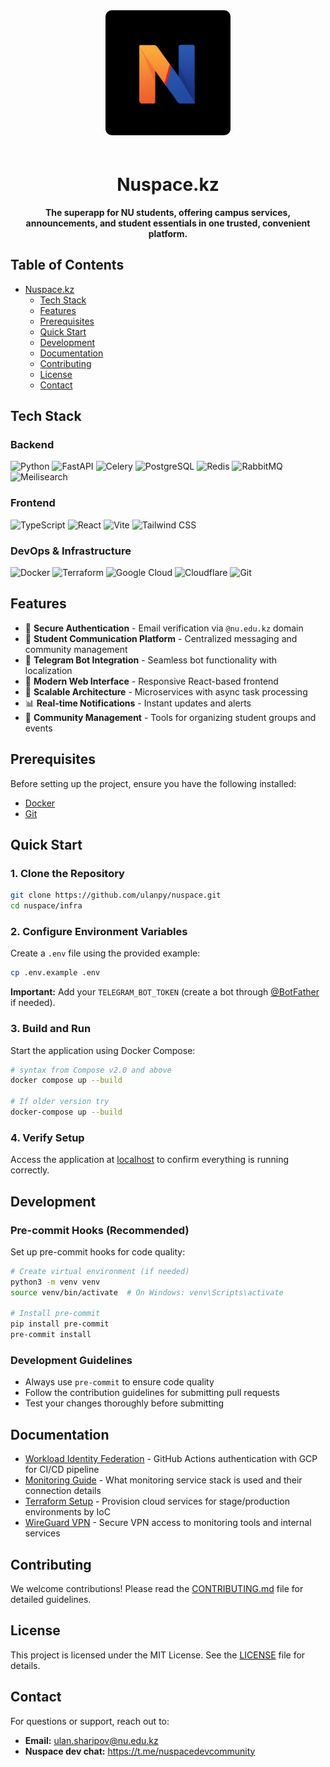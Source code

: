 <div align="center">
  <img src="./backend/core/configs/coverpage.jpg" alt="Nuspace Logo" width="200" height="auto" style="border-radius: 10px; margin-bottom: 20px;">
  
  # Nuspace.kz
  
  **The superapp for NU students, offering campus services, announcements, and student essentials in one trusted, convenient platform.**
</div> 

## Table of Contents

- [Nuspace.kz](#nuspacekz)
  - [Tech Stack](#tech-stack)
  - [Features](#features)
  - [Prerequisites](#prerequisites)
  - [Quick Start](#quick-start)
  - [Development](#development)
  - [Documentation](#documentation)
  - [Contributing](#contributing)
  - [License](#license)
  - [Contact](#contact)

## Tech Stack

### Backend
![Python](https://img.shields.io/badge/Python-3776AB?style=for-the-badge&logo=python&logoColor=white)
![FastAPI](https://img.shields.io/badge/FastAPI-005571?style=for-the-badge&logo=fastapi&logoColor=white)
![Celery](https://img.shields.io/badge/Celery-37814A?style=for-the-badge&logo=celery&logoColor=white)
![PostgreSQL](https://img.shields.io/badge/PostgreSQL-316192?style=for-the-badge&logo=postgresql&logoColor=white)
![Redis](https://img.shields.io/badge/Redis-DC382D?style=for-the-badge&logo=redis&logoColor=white)
![RabbitMQ](https://img.shields.io/badge/RabbitMQ-FF6600?style=for-the-badge&logo=rabbitmq&logoColor=white)
![Meilisearch](https://img.shields.io/badge/Meilisearch-000000?style=for-the-badge&logo=meilisearch&logoColor=white)

### Frontend
![TypeScript](https://img.shields.io/badge/TypeScript-007ACC?style=for-the-badge&logo=typescript&logoColor=white)
![React](https://img.shields.io/badge/React-20232A?style=for-the-badge&logo=react&logoColor=61DAFB)
![Vite](https://img.shields.io/badge/Vite-646CFF?style=for-the-badge&logo=vite&logoColor=white)
![Tailwind CSS](https://img.shields.io/badge/Tailwind_CSS-38B2AC?style=for-the-badge&logo=tailwind-css&logoColor=white)

### DevOps & Infrastructure
![Docker](https://img.shields.io/badge/Docker-2496ED?style=for-the-badge&logo=docker&logoColor=white)
![Terraform](https://img.shields.io/badge/Terraform-7B42BC?style=for-the-badge&logo=terraform&logoColor=white)
![Google Cloud](https://img.shields.io/badge/Google_Cloud-4285F4?style=for-the-badge&logo=google-cloud&logoColor=white)
![Cloudflare](https://img.shields.io/badge/Cloudflare-F38020?style=for-the-badge&logo=cloudflare&logoColor=white)
![Git](https://img.shields.io/badge/Git-F05032?style=for-the-badge&logo=git&logoColor=white)

## Features

- 🔐 **Secure Authentication** - Email verification via `@nu.edu.kz` domain
- 💬 **Student Communication Platform** - Centralized messaging and community management
- 🤖 **Telegram Bot Integration** - Seamless bot functionality with localization
- 📱 **Modern Web Interface** - Responsive React-based frontend
- 🚀 **Scalable Architecture** - Microservices with async task processing
- 📊 **Real-time Notifications** - Instant updates and alerts
- 🎯 **Community Management** - Tools for organizing student groups and events

## Prerequisites

Before setting up the project, ensure you have the following installed:

- [Docker](https://www.docker.com/)
- [Git](https://git-scm.com/) 

## Quick Start

### 1. Clone the Repository

```bash
git clone https://github.com/ulanpy/nuspace.git
cd nuspace/infra
```

### 2. Configure Environment Variables

Create a `.env` file using the provided example:

```bash
cp .env.example .env
```

**Important:** Add your `TELEGRAM_BOT_TOKEN` (create a bot through [@BotFather](https://t.me/botfather) if needed).

### 3. Build and Run

Start the application using Docker Compose:

```bash
# syntax from Compose v2.0 and above
docker compose up --build

# If older version try
docker-compose up --build
```

### 4. Verify Setup

Access the application at [localhost](http://localhost) to confirm everything is running correctly.

## Development

### Pre-commit Hooks (Recommended)

Set up pre-commit hooks for code quality:

```bash
# Create virtual environment (if needed)
python3 -m venv venv
source venv/bin/activate  # On Windows: venv\Scripts\activate

# Install pre-commit
pip install pre-commit
pre-commit install
```

### Development Guidelines

- Always use `pre-commit` to ensure code quality
- Follow the contribution guidelines for submitting pull requests
- Test your changes thoroughly before submitting

## Documentation

- [Workload Identity Federation](docs/wif-setup.md) - GitHub Actions authentication with GCP for CI/CD pipeline
- [Monitoring Guide](infra/README.md) - What monitoring service stack is used and their connection details
- [Terraform Setup](terraform/README.md) - Provision cloud services for stage/production environments by IoC
- [WireGuard VPN](infra/wireguard/README.md) - Secure VPN access to monitoring tools and internal services

## Contributing

We welcome contributions! Please read the [CONTRIBUTING.md](CONTRIBUTING.md) file for detailed guidelines.

## License

This project is licensed under the MIT License. See the [LICENSE](LICENSE) file for details.

## Contact

For questions or support, reach out to:

- **Email:** [ulan.sharipov@nu.edu.kz](mailto:ulan.sharipov@nu.edu.kz)
- **Nuspace dev chat:** https://t.me/nuspacedevcommunity
